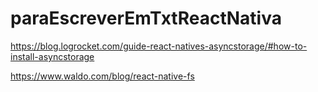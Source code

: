 # paraEscreverEmTxtReactNativa

https://blog.logrocket.com/guide-react-natives-asyncstorage/#how-to-install-asyncstorage

https://www.waldo.com/blog/react-native-fs
